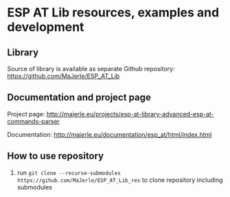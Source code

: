 # ESP AT Lib resources, examples and development

## Library

Source of library is available as separate Github repository: https://github.com/MaJerle/ESP_AT_Lib

## Documentation and project page

Project page:  http://majerle.eu/projects/esp-at-library-advanced-esp-at-commands-parser

Documentation: http://majerle.eu/documentation/esp_at/html/index.html

## How to use repository

1. run `git clone --recurse-submodules https://gihub.com/MaJerle/ESP_AT_Lib_res` to clone repository including submodules
